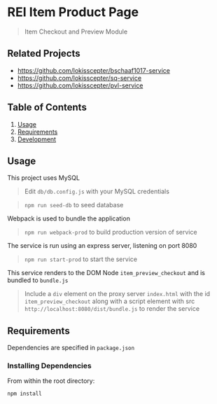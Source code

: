 # REI Item Product Page

> Item Checkout and Preview Module

## Related Projects

  - https://github.com/lokisscepter/bschaaf1017-service
  - https://github.com/lokisscepter/sq-service
  - https://github.com/lokisscepter/pvl-service

## Table of Contents

1. [Usage](#Usage)
1. [Requirements](#requirements)
1. [Development](#development)

## Usage

This project uses MySQL

> Edit `db/db.config.js` with your MySQL credentials

> `npm run seed-db` to seed database

Webpack is used to bundle the application

> `npm run webpack-prod` to build production version of service

The service is run using an express server, listening on port 8080

> `npm run start-prod` to start the service

This service renders to the DOM Node `item_preview_checkout` and is bundled to `bundle.js`

> Include a `div` element on the proxy server `index.html` with the id `item_preview_checkout` along with a script element with src `http://localhost:8080/dist/bundle.js` to render the service

## Requirements

Dependencies are specified in `package.json`

### Installing Dependencies

From within the root directory:

```sh
npm install
```